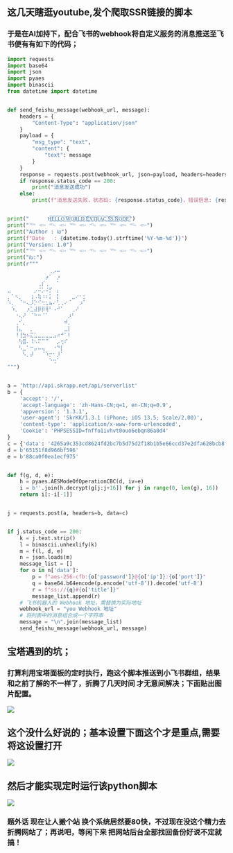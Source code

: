 ## 这几天瞎逛youtube,发个爬取SSR链接的脚本 
### 于是在AI加持下，配合飞书的webhook将自定义服务的消息推送至飞书便有有如下的代码；
```python
import requests
import base64
import json
import pyaes
import binascii
from datetime import datetime


def send_feishu_message(webhook_url, message):
    headers = {
        "Content-Type": "application/json"
    }
    payload = {
        "msg_type": "text",
        "content": {
            "text": message
        }
    }
    response = requests.post(webhook_url, json=payload, headers=headers)
    if response.status_code == 200:
        print("消息发送成功")
    else:
        print(f"消息发送失败，状态码: {response.status_code}，错误信息: {response.text}")


print("      H͜͡E͜͡L͜͡L͜͡O͜͡ ͜͡W͜͡O͜͡R͜͡L͜͡D͜͡ ͜͡E͜͡X͜͡T͜͡R͜͡A͜͡C͜͡ ͜͡S͜͡S͜͡ ͜͡N͜͡O͜͡D͜͡E͜͡")
print("𓆝 𓆟 𓆞 𓆟 𓆝 𓆟 𓆞 𓆟 𓆝 𓆟 𓆞 𓆟")
print("Author : 𝐼𝑢")
print(f"Date   : {datetime.today().strftime('%Y-%m-%d')}")
print("Version: 1.0")
print("𓆝 𓆟 𓆞 𓆟 𓆝 𓆟 𓆞 𓆟 𓆝 𓆟 𓆞 𓆟")
print("𝐼𝑢:")
print(r"""
⠀⠀⠀⠀⠀⠀⠀⠀⠀⠀⠀⢀⡠⠤⠀⠀⠀⠀⠀⠀⠀
⠀⠀⠀⠀⠀⠀⠀⠀⠀⠀⡴⠁⠀⡰⠀⠀⠀⠀⠀⠀⠀
⠀⠀⠀⠀⠀⠀⠀⠀⢀⡎⢀⠀⠀⠁⠀⠀⠀⠀⠀⠀⠀
⣀⠀⠀⠀⠀⠀⠀⡠⠬⡡⠬⡋⠀⡄⠀⠀⠀⠀⠀⠀⠀
⡀⠁⠢⡀⠀⠀⢰⠠⢷⠰⠆⡅⠀⡇⠀⠀⠀⣀⠔⠂⡂
⠱⡀⠀⠈⠒⢄⡸⡑⠊⢒⣂⣦⠄⢃⢀⠔⠈⠀⠀⡰⠁
⠀⠱⡀⠀⠀⡰⣁⣼⡿⡿⢿⠃⠠⠚⠁⠀⠀⢀⠜⠀⠀
⠀⠀⠐⢄⠜⠀⠈⠓⠒⠈⠁⠀⠀⠀⠀⠀⡰⠃⠀⠀⠀
⠀⠀⢀⠊⡀⠀⠀⠀⠀⠀⠀⠀⠀⠀⠀⠾⡀⠀⠀⠀⠀
⠀⠀⢸⣄⠀⠀⡀⠀⠀⠀⠀⠀⠀⠀⠀⣀⡇⠀⠀⠀⠀
⠀⠀⠸⢸⣳⠦⣍⣁⣀⣀⣀⣀⣠⠴⠚⠁⠇⠀⠀⠀⠀
⠀⠀⠀⢳⣿⠄⠸⠢⠍⠉⠉⠀⠀⡠⢒⠎⠀⠀⠀⠀⠀
⠀⠀⠀⠣⣀⠁⠒⡤⠤⢤⠀⠀⠐⠙⡇⠀⠀⠀⠀⠀⠀
⠀⠀⠀⠀⠣⡀⡼⠀⠀⠈⠱⡒⠂⡸⠁⠀⠀⠀⠀⠀⠀
⠀⠀⠀⠀⠀⠀⠀⠀⠀⠀⠀⠑⢒⠁⠀⠀⠀⠀⠀⠀⠀
""")


a = 'http://api.skrapp.net/api/serverlist'
b = {
    'accept': '/',
    'accept-language': 'zh-Hans-CN;q=1, en-CN;q=0.9',
    'appversion': '1.3.1',
    'user-agent': 'SkrKK/1.3.1 (iPhone; iOS 13.5; Scale/2.00)',
    'content-type': 'application/x-www-form-urlencoded',
    'Cookie': 'PHPSESSID=fnffo1ivhvt0ouo6ebqn86a0d4'
}
c = {'data': '4265a9c353cd8624fd2bc7b5d75d2f18b1b5e66ccd37e2dfa628bcb8f73db2f14ba98bc6a1d8d0d1c7ff1ef0823b11264d0addaba2bd6a30bdefe06f4ba994ed'}
d = b'65151f8d966bf596'
e = b'88ca0f0ea1ecf975'


def f(g, d, e):
    h = pyaes.AESModeOfOperationCBC(d, iv=e)
    i = b''.join(h.decrypt(g[j:j+16]) for j in range(0, len(g), 16))
    return i[:-i[-1]]


j = requests.post(a, headers=b, data=c)


if j.status_code == 200:
    k = j.text.strip()
    l = binascii.unhexlify(k)
    m = f(l, d, e)
    n = json.loads(m)
    message_list = []
    for o in n['data']:
        p = f"aes-256-cfb:{o['password']}@{o['ip']}:{o['port']}"
        q = base64.b64encode(p.encode('utf-8')).decode('utf-8')
        r = f"ss://{q}#{o['title']}"
        message_list.append(r)
    # 飞书机器人的 Webhook 地址，需替换为实际地址
    webhook_url = "you Webhook 地址"
    # 将列表中的消息组合成一个字符串
    message = "\n".join(message_list)
    send_feishu_message(webhook_url, message)
```
## 宝塔遇到的坑；
### 打算利用宝塔面板的定时执行，跑这个脚本推送到小飞书群组，结果 和之前了解的不一样了，折腾了几天时间 才无意间解决；下面贴出图片配置。

![](https://preview.cloud.189.cn/image/imageAction?param=612F10B9B4E2F0A77F4DAF50C92DB1AFD117AEA127A5DE1F0A6658D304A3DD62AE209FF53D2D7F77B1EAB6AD2D8D98A2516C5C6DBECEEA5F372C9740BEAD8903FF89DFE87F09FC0148EEEBCEED1EE99092EB133207290B5205D4BAAF263A7548D0A13CB23501FDB438C7BE4298AC54DE)
## 这个没什么好说的；基本设置下面这个才是重点,需要将这设置打开
![](https://preview.cloud.189.cn/image/imageAction?param=F0A37F21588A27DE6CDBFB0280DF9D0C2B661814FE041DAB7042DC6E336DC00FE6BD3036426CFFF24E2C585A13E02788CCAF0442F3BFB1745549ECFC7C8E31395C7D1483C878A9C386CA4764487F7421FAEBA316C7E79906E4537D6615AD1A4813B987DD4B792A9831D9B33529DA9BCB)
## 然后才能实现定时运行该python脚本
![](https://preview.cloud.189.cn/image/imageAction?param=82F27986CBC0E899613D6EE5356D59641396678D0E271F13430743713E1AAAC42253F975565DBC26F4AA52CF07E8FAA03265D88E48D5BD9A323E8905C52E151931D0CAF765858EFCFC9FC11CF60225AAE65B6A433606EA2E052628F942E9997CA39EC8C7869D0CA0439547EA3F432477)
### 题外话 现在让人搬个站 换个系统居然要80快，不过现在没这个精力去折腾网站了；再说吧，等闲下来 把网站后台全部找回备份好说不定就搞！